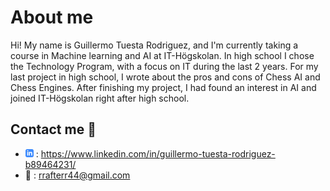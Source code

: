 # About me
Hi! My name is Guillermo Tuesta Rodriguez, and I'm currently taking a course in Machine learning and AI at IT-Högskolan.
In high school I chose the Technology Program, with a focus on IT during the last 2 years. For my last project in high school, I wrote 
about the pros and cons of Chess AI and Chess Engines. After finishing my project, I had found an interest in AI and joined IT-Högskolan right after high school.
    
## Contact me :iphone:

- ![linkedIn icon](assets/linkedIn-icon.png) :  https://www.linkedin.com/in/guillermo-tuesta-rodriguez-b89464231/
- :email:    : rrafterr44@gmail.com
